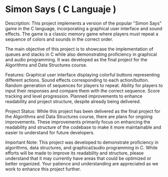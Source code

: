 # Simon Says ( C Languaje )

Description:
This project implements a version of the popular "Simon Says" game in the C language, incorporating a graphical user interface and sound effects. The game is a classic memory game where players must repeat a sequence of colors and sounds in the correct order.

The main objective of this project is to showcase the implementation of queues and stacks in C while also demonstrating proficiency in graphical and audio programming. It was developed as the final project for the Algorithms and Data Structures course.

Features:
Graphical user interface displaying colorful buttons representing different actions.
Sound effects corresponding to each action/button.
Random generation of sequences for players to repeat.
Ability for players to input their responses and compare them with the correct sequence.
Score tracking and level progression.
Planned improvements to enhance readability and project structure, despite already being delivered.

Project Status:
While this project has been delivered as the final project for the Algorithms and Data Structures course, there are plans for ongoing improvements. These improvements primarily focus on enhancing the readability and structure of the codebase to make it more maintainable and easier to understand for future developers.

Important Note:
This project was developed to demonstrate proficiency in algorithms, data structures, and graphical/audio programming in C. While efforts will be made to improve its readability and structure, please understand that it may currently have areas that could be optimized or better organized. Your patience and understanding are appreciated as we work to enhance this project further.
